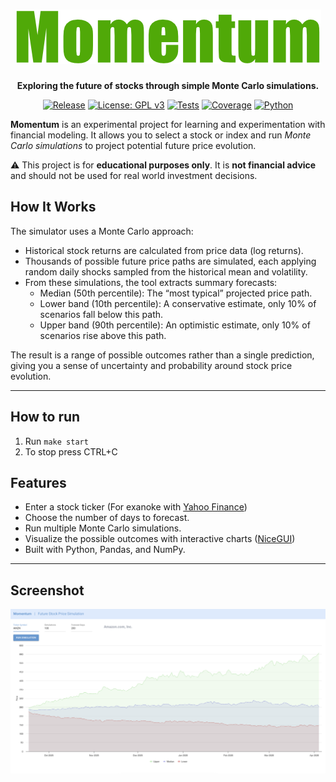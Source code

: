 <h1 align="center"><img src="docs/images/momentum.png" alt="Momentum"/></h1>
<p align="center">
    <b>Exploring the future of stocks through simple Monte Carlo simulations.</b>
</p>

<p align="center">
   <a href="https://github.com/rebelist/momentum/releases"><img src="https://img.shields.io/badge/Release-0.1.0--dev-e63946?logo=github&logoColor=white" alt="Release" /></a>
   <a href="https://www.gnu.org/licenses/gpl-3.0.html"><img src="https://img.shields.io/badge/License-GPLv3-blue.svg" alt="License: GPL v3" /></a>
   <a href="https://github.com/rebelist/momentum/actions/workflows/ci.yaml"><img alt="Tests" src="https://github.com/rebelist/momentum/actions/workflows/ci.yaml/badge.svg" /></a>
   <a href="https://codecov.io/gh/rebelist/momentum" ><img alt="Coverage" src="https://codecov.io/gh/rebelist/momentum/graph/badge.svg?token=1W5Z73O4UN"/></a>
  <a href="https://www.python.org/" target="_blank" rel="noopener noreferrer"><img src="https://img.shields.io/badge/Python-3.13-blue?logo=python&logoColor=white" alt="Python" /></a>
</p>

**Momentum** is an experimental project for learning and experimentation with financial modeling.
It allows you to select a stock or index and run _Monte Carlo simulations_ to project potential future price evolution.

⚠️ This project is for **educational purposes only**. It is **not financial advice** and should not be used for real world investment decisions.

## How It Works

The simulator uses a Monte Carlo approach:

- Historical stock returns are calculated from price data (log returns).
- Thousands of possible future price paths are simulated, each applying random daily shocks sampled from the historical mean and volatility.
- From these simulations, the tool extracts summary forecasts:
  - Median (50th percentile): The “most typical” projected price path.
  - Lower band (10th percentile): A conservative estimate, only 10% of scenarios fall below this path.
  - Upper band (90th percentile): An optimistic estimate, only 10% of scenarios rise above this path.

The result is a range of possible outcomes rather than a single prediction, giving you a sense of uncertainty and probability around stock price evolution.

---

## How to run

1. Run `make start`
2. To stop press CTRL+C

## Features

- Enter a stock ticker (For exanoke with [Yahoo Finance](https://finance.yahoo.com/))
- Choose the number of days to forecast.
- Run multiple Monte Carlo simulations.
- Visualize the possible outcomes with interactive charts ([NiceGUI](https://nicegui.io/))
- Built with Python, Pandas, and NumPy.

---

## Screenshot

![Dashboard](docs/images/screenshot-1.png)